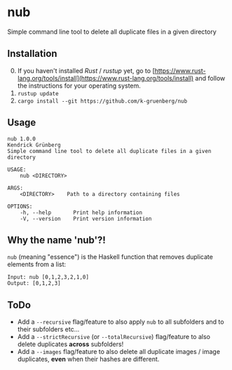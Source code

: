 # nub
Simple command line tool to delete all duplicate files in a given directory

## Installation

0. If you haven't installed *Rust* / *rustup* yet, go to [https://www.rust-lang.org/tools/install](https://www.rust-lang.org/tools/install) and follow the instructions for your operating system. 
1. `rustup update`
2. `cargo install --git https://github.com/k-gruenberg/nub`

## Usage

```
nub 1.0.0
Kendrick Grünberg
Simple command line tool to delete all duplicate files in a given directory

USAGE:
    nub <DIRECTORY>

ARGS:
    <DIRECTORY>    Path to a directory containing files

OPTIONS:
    -h, --help       Print help information
    -V, --version    Print version information
```

## Why the name 'nub'?!

`nub` (meaning "essence") is the Haskell function that removes duplicate elements from a list:

```
Input: nub [0,1,2,3,2,1,0]
Output: [0,1,2,3]
```

## ToDo

* Add a `--recursive` flag/feature to also apply `nub` to all subfolders and to their subfolders etc...
* Add a `--strictRecursive` (or `--totalRecursive`) flag/feature to also delete duplicates **across** subfolders!
* Add a `--images` flag/feature to also delete all duplicate images / image duplicates, **even** when their hashes are different.